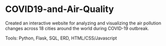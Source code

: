 # COVID19-and-Air-Quality
Created an interactive website for analyzing and visualizing the air pollution changes across 18 cities around the world during COVID-19 outbreak.



Tools: Python, Flask, SQL, ERD, HTML/CSS/Javascript

